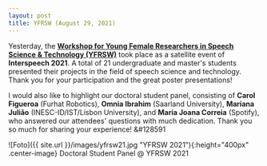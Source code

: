 ```yaml
---
layout: post
title: YFRSW (August 29, 2021)
---
```


Yesterday, the <strong><a href="https://sites.google.com/view/yfrsw-2021/home" target="_blank" rel="noopener">Workshop for Young Female Researchers in Speech Science & Technology (YFRSW)</a></strong> took place as a satellite event of <strong>Interspeech 2021</strong>. A total of 21 undergraduate and master's students presented their projects in the field of speech science and technology. 
Thank you for your participation and the great poster presentations!

I would also like to highlight our doctoral student panel, consisting of <strong>Carol Figueroa</strong> (Furhat Robotics), <strong>Omnia Ibrahim</strong> (Saarland University), <strong>Mariana Julião</strong> (INESC-ID/IST/Lisbon University), and <strong>Maria Joana Correia</strong> (Spotify), who answered our attendees' questions with much dedication.
Thank you so much for sharing your experience! &#128591

![Foto]({{ site.url }}/images/yfrsw21.jpg "YFRSW 2021"){:height="400px" .center-image}
Doctoral Student Panel @ YFRSW 2021
